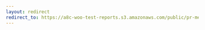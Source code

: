 ```yaml
---
layout: redirect
redirect_to: https://a8c-woo-test-reports.s3.amazonaws.com/public/pr-merge/43086/e2e/index.html
---
```

